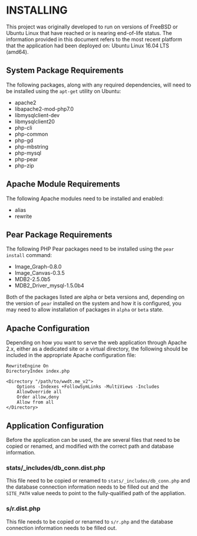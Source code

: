 # INSTALLING

This project was originally developed to run on versions of FreeBSD or Ubuntu
Linux that have reached or is nearing end-of-life status. The information
provided in this document refers to the most recent platform that the
application had been deployed on: Ubuntu Linux 16.04 LTS (amd64).

## System Package Requirements

The following packages, along with any required dependencies, will need to
be installed using the `apt-get` utility on Ubuntu:

- apache2
- libapache2-mod-php7.0
- libmysqlclient-dev
- libmysqlclient20
- php-cli
- php-common
- php-gd
- php-mbstring
- php-mysql
- php-pear
- php-zip

## Apache Module Requirements

The following Apache modules need to be installed and enabled:

- alias
- rewrite

## Pear Package Requirements

The following PHP Pear packages need to be installed using the `pear install`
command:

- Image_Graph-0.8.0
- Image_Canvas-0.3.5
- MDB2-2.5.0b5
- MDB2_Driver_mysql-1.5.0b4

Both of the packages listed are alpha or beta versions and, depending on the
version of `pear` installed on the system and how it is configured, you may
need to allow installation of packages in `alpha` or `beta` state.

## Apache Configuration

Depending on how you want to serve the web application through Apache 2.x,
either as a dedicated site or a virtual directory, the following should be
included in the appropriate Apache configuration file:

```
RewriteEngine On
DirectoryIndex index.php

<Directory "/path/to/wwdt.me_v2">
    Options -Indexes +FollowSymLinks -MultiViews -Includes
    AllowOverride all
    Order allow,deny
    Allow from all
</Directory>
```

## Application Configuration

Before the application can be used, the are several files that need to be
copied or renamed, and modified with the correct path and database information.

### stats/_includes/db_conn.dist.php

This file need to be copied or renamed to `stats/_includes/db_conn.php` and the
database connection information needs to be filled out and the `SITE_PATH`
value needs to point to the fully-qualified path of the appliation.

### s/r.dist.php

This file needs to be copied or renamed to `s/r.php` and the database
connection information needs to be filled out.
